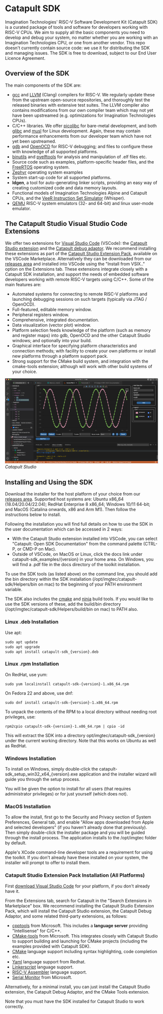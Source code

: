 # Catapult SDK
Imagination Technologies' RISC-V Software Development Kit (Catapult SDK) is a curated package of tools and software for developers working with RISC-V CPUs.  We aim to supply all the basic components you need to develop and debug your system, no matter whether you are working with an Imagination Technologies CPU, or one from another vendor.  This repo doesn't currently contain source code: we use it for distributing the SDK and managing issues.  The SDK is free to download, subject to our End User Licence Agreement.

## Overview of the SDK
The main components of the SDK are:
- [gcc][2] and [LLVM][3] (Clang) compilers for RISC-V.  We regularly update these from the upstream open-source repositories, and thoroughly test the released binaries with extensive test suites.  The LLVM compiler also contains modifications from our own compiler team which may not yet have been upstreamed (e.g. optimizations for Imagination Technologies CPUs).
- C/C++ libraries.  We offer [picolibc][4] for bare-metal development, and both [glibc][5] and [musl][6] for Linux development.  Again, these may contain performance enhancements from our developer team which have not yet been upstreamed.
- [gdb][7] and [OpenOCD][8] for RISC-V debugging; and files to configure these with knowledge of all supported platforms.
- [binutils][9] and [pyelftools][10] for analysis and manipulation of .elf files etc.
- Source code such as examples, platform-specific header files, and the [FreeRTOS][11] operating system.
- [Zephyr][16] operating system examples
- System start-up code for all supported platforms.
- **ldgen**, a tool for auto-generating linker scripts, providing an easy way of creating customized code and data memory layouts.
- Functional models of Imagination Technologies Alpine and Catapult CPUs, and the [VeeR Instruction Set Simulator][1] (Whisper).
- [QEMU][17] RISC-V system emulators (32- and 64-bit) and linux user-mode emulator.

## The Catapult Studio Visual Studio Code Extensions
We offer two extensions for [Visual Studio Code][14] (VSCode): the [Catapult Studio extension][18] and the [Catapult debug adaptor][19].  We recommend installing these extensions as part of the [Catapult Studio Extension Pack][20], available on the VSCode Marketplace.  Alternatively they can be downloaded from our [releases area][15] and installed into VSCode using the "Install from VSIX.." option on the Extensions tab.  These extensions integrate closely with a Catapult SDK installation, and support the needs of embedded software developers working with remote RISC-V targets using C/C++.  Some of the main features are:
- Automated systems for connecting to remote RISC-V platforms and launching debugging sessions on such targets (typically via JTAG / OpenOCD).
- Full-featured, editable memory window.
- Peripheral registers window.
- Comprehensive, integrated documentation.
- Data visualization (vector plot) window.
- Platform selection feeds knowledge of the platform (such as memory and register maps) into gdb, OpenOCD and the other Catapult Studio windows; and optionally into your build.
- Graphical interface for specifying platform characteristics and connection methods; with facility to create your own platforms or install new platforms through a platform support pack.
- Strong support for the CMake build system, and integration with the cmake-tools extension; although will work with other build systems of your choice.

![](illustrations/Catapult_Studio.png "Catapult Studio")
*Catapult Studio*

## Installing and Using the SDK
Download the installer for the host platform of your choice from our [releases area][15].  Supported host systems are: Ubuntu x86_64 (18.04/20.04/22.04); RedHat Enterprise 8 x86_64; Windows 10/11 64-bit; and MacOS (Catalina onwards, x86 and Arm M1).  Then follow the instructions below to install.

Following the installation you will find full details on how to use the SDK in the user documentation which can be accessed in 2 ways:
- With the Catapult Studio extension installed into VSCode, you can select "Catapult: Open SDK Documentation" from the command palette (CTRL-P, or CMD-P on Mac).
- Outside of VSCode, on MacOS or Linux, click the docs link under catapult-sdk_examples/{version} in your home area.  On Windows, you will find a .pdf file in the docs directory of the toolkit installation.

To use the SDK tools (as listed above) on the command line, you should add the bin directory within the SDK installation (/opt/imgtec/catapult-sdk/Helpers/bin on mac)  to the beginning of your PATH environment variable.

The SDK also includes the [cmake][12] and [ninja][13] build tools.  If you would like to use the SDK versions of these, add the build/bin directory (/opt/imgtec/catapult-sdk/Helpers/build/bin on mac) to PATH also.

### Linux .deb Installation
Use apt:
```
sudo apt update
sudo apt upgrade
sudo apt install catapult-sdk_{version}.deb
```

### Linux .rpm Installation
On RedHat, use yum:
```
sudo yum localinstall catapult-sdk-{version}-1.x86_64.rpm
```
On Fedora 22 and above, use dnf:
```
sudo dnf install catapult-sdk-{version}-1.x86_64.rpm
```
To unpack the contents of the RPM to a local directory without needing root privileges, use:
```
rpm2cpio catapult-sdk-{version}-1.x86_64.rpm | cpio -id
```
This will extract the SDK into a directory opt/imgtec/catapult-sdk_{version} under the current working directory. Note that this works on Ubuntu as well as RedHat.

### Windows Installation
To install on Windows, simply double-click the catapult-sdk_setup_win32_x64_{version}.exe application and the installer wizard will guide you through the setup process.

You will be given the option to install for all users (that requires administrator privileges) or for just yourself (which does not).

### MacOS Installation
To allow the install, first go to the Security and Privacy section of System Preferences, General tab, and enable "Allow apps downloaded from Apple and selected developers" (if you haven't already done that previously).  Then simply double-click the installer package and you will be guided through the install process. The application installs to the /opt/imgtec folder by default.

Apple's XCode command-line developer tools are a requirement for using the toolkit.  If you don't already have these installed on your system, the installer will prompt to offer to install them.

### Catapult Studio Extension Pack Installation (All Platforms)
First [download Visual Studio Code][21] for your platform, if you don't already have it.

From the Extensions tab, search for Catapult in the "Search Extensions in Marketplace" box.  We recommend installing the Catapult Studio Extension Pack, which will install the Catapult Studio extension, the Catapult Debug Adaptor, and some related third-party extensions, as follows:
- [cpptools][23] from Microsoft.  This includes a **language server** providing "Intellisense" for C/C++.
- [CMake-tools][24] from Microsoft.  This integrates closely with Catapult Studio to support building and launching for CMake projects (including the examples provided with Catapult SDK).
- [CMake][26] language support including syntax highlighting, code completion etc.
- [Yaml][27] language support from Redhat.
- [Linkerscript][28] language support.
- [RISC-V Assembler][29] language support.
- [Serial Monitor][30] from Microsoft.

Alternatively, for a minimal install, you can just install the Catapult Studio extension, the Catapult Debug Adaptor, and the CMake Tools extension.

Note that you must have the SDK installed for Catapult Studio to work correctly.

[1]: https://github.com/chipsalliance/VeeR-ISS
[2]: https://gcc.gnu.org/
[3]: https://llvm.org/
[4]: https://github.com/keith-packard/picolibc
[5]: https://www.gnu.org/software/libc/
[6]: https://musl.libc.org/
[7]: https://www.gnu.org/software/gdb
[8]: http://openocd.org/
[9]: https://www.gnu.org/software/binutils
[10]: https://github.com/eliben/pyelftools
[11]: https://www.freertos.org/
[12]: https://cmake.org
[13]: https://ninja-build.org
[14]: https://code.visualstudio.com/
[15]: https://github.com/imgtec-riscv/catapult-sdk/releases
[16]: https://zephyrproject.org/
[17]: https://www.qemu.org/
[18]: https://marketplace.visualstudio.com/items?itemName=ImaginationTech.catapult-studio
[19]: https://marketplace.visualstudio.com/items?itemName=ImaginationTech.imgdebug
[20]: https://marketplace.visualstudio.com/items?itemName=ImaginationTech.catapult-studio-pack
[21]: https://code.visualstudio.com/download

[23]: https://marketplace.visualstudio.com/items?itemName=ms-vscode.cpptools
[24]: https://marketplace.visualstudio.com/items?itemName=ms-vscode.cmake-tools
[25]: https://marketplace.visualstudio.com/items?itemName=llvm-vs-code-extensions.vscode-clangd
[26]: https://marketplace.visualstudio.com/items?itemName=twxs.cmake
[27]: https://marketplace.visualstudio.com/items?itemName=redhat.vscode-yaml
[28]: https://marketplace.visualstudio.com/items?itemName=ZixuanWang.linkerscript
[29]: https://marketplace.visualstudio.com/items?itemName=zhwu95.riscv
[30]: https://marketplace.visualstudio.com/items?itemName=ms-vscode.vscode-serial-monitor